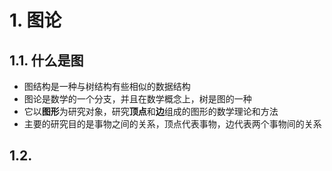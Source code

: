 # 1. 图论
## 1.1. 什么是图
- 图结构是一种与树结构有些相似的数据结构
- 图论是数学的一个分支，并且在数学概念上，树是图的一种
- 它以**图形**为研究对象，研究**顶点**和**边**组成的图形的数学理论和方法
- 主要的研究目的是事物之间的关系，顶点代表事物，边代表两个事物间的关系

## 1.2. 